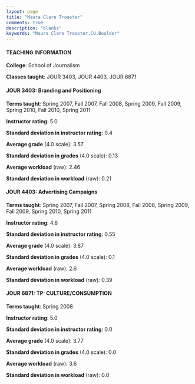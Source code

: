 ```yaml
---
layout: page
title: "Maura Clare Troester" 
comments: true
description: "blanks"
keywords: "Maura Clare Troester,CU,Boulder"
---
```

<head>
<script src="https://ajax.googleapis.com/ajax/libs/jquery/2.1.3/jquery.min.js"></script>
<script src="https://dl.dropboxusercontent.com/s/pc42nxpaw1ea4o9/highcharts.js?dl=0"></script>
<!-- <script src="../assets/js/highcharts.js"></script> -->
<style type="text/css">@font-face {
	font-family: "Bebas Neue";
	src: url(https://www.filehosting.org/file/details/544349/BebasNeue Regular.otf) format("opentype");
	}
	h1.Bebas { 
		font-family: "Bebas Neue", Verdana, Tahoma;
	}
</style>
</head>
	   
#### TEACHING INFORMATION

**College**: School of Journalism

**Classes taught**: JOUR 3403, JOUR 4403, JOUR 6871

#### JOUR 3403: Branding and Positioning

**Terms taught**: Spring 2007, Fall 2007, Fall 2008, Spring 2009, Fall 2009, Spring 2010, Fall 2010, Spring 2011

**Instructor rating**: 5.0

**Standard deviation in instructor rating**: 0.4

**Average grade** (4.0 scale): 3.57

**Standard deviation in grades** (4.0 scale): 0.13

**Average workload** (raw): 2.46

**Standard deviation in workload** (raw): 0.21

#### JOUR 4403: Advertising Campaigns

**Terms taught**: Spring 2007, Fall 2007, Spring 2008, Fall 2008, Spring 2009, Fall 2009, Spring 2010, Spring 2011

**Instructor rating**: 4.8

**Standard deviation in instructor rating**: 0.55

**Average grade** (4.0 scale): 3.87

**Standard deviation in grades** (4.0 scale): 0.1

**Average workload** (raw): 2.6

**Standard deviation in workload** (raw): 0.39

#### JOUR 6871: TP: CULTURE/CONSUMPTION

**Terms taught**: Spring 2008

**Instructor rating**: 5.0

**Standard deviation in instructor rating**: 0.0

**Average grade** (4.0 scale): 3.77

**Standard deviation in grades** (4.0 scale): 0.0

**Average workload** (raw): 3.6

**Standard deviation in workload** (raw): 0.0

